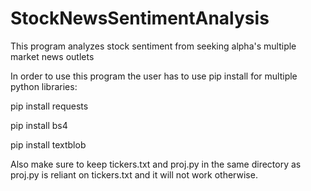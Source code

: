 # StockNewsSentimentAnalysis
This program analyzes stock sentiment from seeking alpha's multiple market news outlets


In order to use this program the user has to use pip install for multiple python libraries:

pip install requests

pip install bs4

pip install textblob


Also make sure to keep tickers.txt and proj.py in the same directory as proj.py is reliant on tickers.txt and it will not work otherwise.

